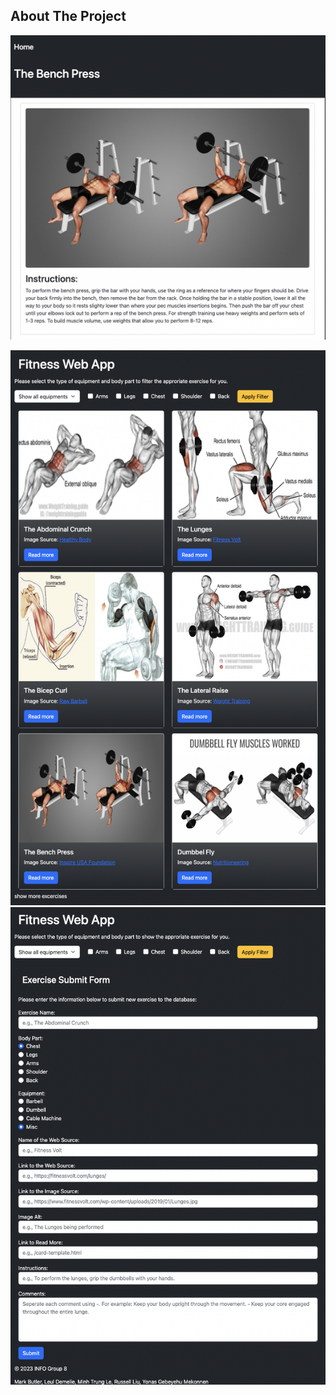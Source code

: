 ## About The Project

![Excercise Page](https://github.com/zRustyz/fitness-web-app/blob/main/img/ExcercisePage.png)

![Landing Page](https://github.com/zRustyz/fitness-web-app/blob/main/img/LandingPage.png?raw=true)
![Sugguestion Page](https://github.com/zRustyz/fitness-web-app/blob/main/img/SugguestionPage.png?raw=true)
